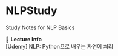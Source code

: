 # NLPStudy
Study Notes for NLP Basics

:blue_book: **Lecture Info**  
[Udemy] NLP: Python으로 배우는 자연어 처리
